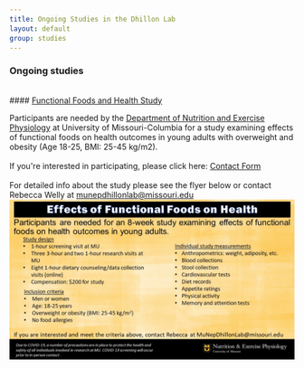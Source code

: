 ```yaml
---
title: Ongoing Studies in the Dhillon Lab
layout: default
group: studies
---
```


### Ongoing studies
<br>
#### <u> Functional Foods and Health Study</u>

Participants are needed by the <a href="https://nep.missouri.edu/"> Department of Nutrition and Exercise Physiology</a> at University of Missouri-Columbia for a study examining effects of functional foods on health outcomes in young adults with overweight and obesity (Age 18-25, BMI: 25-45 kg/m2).<br><br>
If you're interested in participating, please  click here: <a href="https://missouri.qualtrics.com/jfe/form/SV_6teusrr4s9humYC" class="btn btn-primary"> Contact Form </a> <br><br>
For detailed info about the study please see the flyer below or contact Rebecca Welly at munepdhillonlab@missouri.edu 
<img class="img-fluid mx-auto d-block" src="/static/img/PD_Study_Flyer.jpg" alt="Study Flyer">

